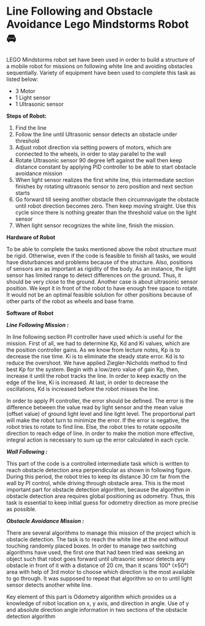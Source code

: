 # Line Following and Obstacle Avoidance Lego Mindstorms Robot :oncoming_automobile:

LEGO Mindstorms robot set have been used in order to build a structure of a mobile robot for missions on following white line and avoiding obstacles sequentially. Variety of equipment have been used to complete this task as listed below:
-	3 Motor
-	1 Light sensor 
-	1 Ultrasonic sensor 

**Steps of Robot:**

1.	Find the line
2.	Follow the line until Ultrasonic sensor detects an obstacle under threshold
3.	Adjust robot direction via setting powers of motors, which are connected to the wheels, in order to stay parallel to the wall
4.	Rotate Ultrasonic sensor 90 degree left against the wall then keep distance constant by applying PID controller to be able to start obstacle avoidance mission
5.	When light sensor realizes the first white line, this intermediate section finishes by rotating ultrasonic sensor to zero position and next section starts
6.	Go forward till seeing another obstacle then circumnavigate the obstacle until robot direction becomes zero. Then keep moving straight. Use this cycle since there is nothing greater than the threshold value on the light sensor
7.	When light sensor recognizes the white line, finish the mission.

**Hardware of Robot**

To be able to complete the tasks mentioned above the robot structure must be rigid. Otherwise, even if the code is feasible to finish all tasks, we would have disturbances and problems because of the structure. Also, positions of sensors are as important as rigidity of the body. As an instance, the light sensor has limited range to detect differences on the ground. Thus, it should be very close to the ground. Another case is about ultrasonic sensor position. We kept it in front of the robot to have enough free space to rotate. It would not be an optimal feasible solution for other positions because of other parts of the robot as wheels and base frame.


**Software of Robot**

***Line Following Mission :***

In line following section PI controller have used which is useful for the mission. First of all, we had to determine Kp, Kd and Ki values, which are the position controller gains. As we know from lecture notes, Kp is to decrease the rise time. Ki is to eliminate the steady state error. Kd is to reduce the overshoot. We have applied Ziegler-Nicholds method to find best Kp for the system. Begin with a low/zero value of gain Kp, then, increase it until the robot tracks the line. In order to keep exactly on the edge of the line, Ki is increased. At last, in order to decrease the oscillations, Kd is increased before the robot misses the line.

In order to apply PI controller, the error should be defined. The error is the difference between the value read by light sensor and the mean value (offset value) of ground light level and line light level. The proportional part will make the robot turn to minimize the error. If the error is negative, the robot tries to rotate to find line. Else, the robot tries to rotate opposite direction to reach edge of line. In order to make the motion more effective, integral action is necessary to sum up the error calculated in each cycle.

***Wall Following :***

This part of the code is a controlled intermediate task which is written to reach obstacle detection area perpendicular as shown in following figure. During this period, the robot tries to keep its distance 30 cm far from the wall by PI control, while driving through obstacle area. This is the most important part for obstacle detection algorithm, because the algorithm in obstacle detection area requires global positioning as odometry. Thus, this task is essential to keep initial guess for odometry direction as more precise as possible.

***Obstacle Avoidance Mission :***

There are several algorithms to manage this mission of the project which is obstacle detection. The task is to reach the white line at the end without touching randomly placed boxes. In order to manage two switching algorithms have used, the first one that had been tried was seeking an object such that robot goes forward until ultrasonic sensor detects any obstacle in front of it with a distance of 20 cm, than it scans 100° (±50°) area with help of 3rd motor to choose which direction is the most available to go through. It was supposed to repeat that algorithm so on to until light sensor detects another white line.

Key element of this part is Odometry algorithm which provides us a knowledge of robot location on x, y axis, and direction in angle. Use of y and absolute direction angle information in two sections of the obstacle detection algorithm
